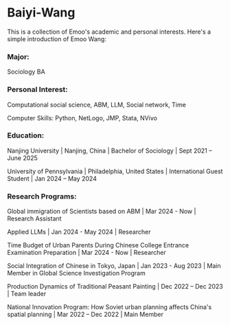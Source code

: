 # Baiyi-Wang

This is a collection of Emoo's academic and personal interests.
Here's a simple introduction of Emoo Wang:

### Major: 
Sociology BA

### Personal Interest: 
Computational social science, ABM, LLM, Social network, Time

Computer Skills: Python, NetLogo, JMP, Stata, NVivo

### Education:
Nanjing University |	Nanjing, China   |   Bachelor of Sociology	  | Sept 2021 – June 2025

University of Pennsylvania |	Philadelphia, United States   |   International Guest Student  |  Jan 2024 – May 2024

### Research Programs:
Global immigration of Scientists based on ABM       | Mar 2024 - Now      |  Research Assistant

Applied LLMs  | Jan 2024 - May 2024 | Researcher

Time Budget of Urban Parents During Chinese College Entrance Examination Preparation   |  Mar 2024 - Now |  Researcher

Social Integration of Chinese in Tokyo, Japan    | Jan 2023 - Aug 2023   |  Main Member in Global Science Investigation Program

Production Dynamics of Traditional Peasant Painting    |     Dec 2022 – Dec 2023    |   Team leader

National Innovation Program: How Soviet urban planning affects China's spatial planning |  Mar 2022 – Dec 2022   | Main Member 




